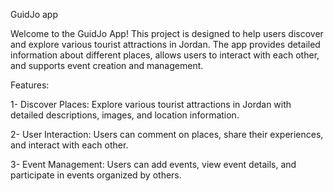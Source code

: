 GuidJo app

Welcome to the GuidJo App! This project is designed to help users discover and explore various tourist attractions in Jordan. The app provides detailed information about different places, allows users to interact with each other, and supports event creation and management.

Features:

1- Discover Places: Explore various tourist attractions in Jordan with detailed descriptions, images, and location information.

2- User Interaction: Users can comment on places, share their experiences, and interact with each other.

3- Event Management: Users can add events, view event details, and participate in events organized by others.
